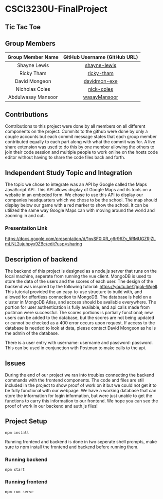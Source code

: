 # CSCI3230U-FinalProject
## Tic Tac Toe

## Group Members
| Group Member Name | GitHub Username (GitHub URL)|
| :------------------------:|:--------------------------------------:|
| Shayne Lewis | [shayne-lewis](https://github.com/shayne-lewis) |
| Ricky Tham | [ricky-tham](https://github.com/ricky-tham) |
| David Mongeon | [davidmon-exe](https://github.com/davidmon-exe) |
| Nicholas Coles | [nick-coles](https://github.com/nick-coles) |
| Abdulwasay Mansoor | [wasayMansoor](https://github.com/wasayMansoor) |

## Contributions
Contributions to this project were done by all members on all different components on the project.
Commits to the github were done by only a couple accounts but each commit message states that each 
group member contributed equally to each part along with what the commit was for. A live share extension
was used to do this by one member allowing the others to join their code session and multiple people to work 
online on the hosts code editor without having to share the code files back and forth.

## Independent Study Topic and Integration
The topic we chose to integrate was an API by Google called the Maps JavaScript API.
This API allows display of Google Maps and its tools on a website in an embeded form.
We chose to use this API to display our companies headquarters which we chose to be the school.
The map should display below our game with a red marker to show the school. It can be utilized the same 
way Google Maps can with moving around the world and zooming in and out.
### Presentation Link
https://docs.google.com/presentation/d/1pvSF0IXR_g6r96Zy_5RMUGZRjZLmLNL2ujuhpyx9ZBc/edit?usp=sharing

## Description of backend
The backend of this project is designed as a node.js server that runs on the local machine, seperate from running the vue client.
MongoDB is used to store the data of the users and the scores of each user. The design of the backend was inspired by the following tutorial: https://youtu.be/2jqok-WgelI. This tutorial provided the an easy-to-use structure to build with, and allowed for effortless connection to MongoDB. 
The database is held on a cluster in MongoDB Atlas, and access should be available everywhere. 
The portion for user authentication is fully available, and api calls made from postman were successful. The scores portions is partially functional; new users can be added to the database, but the scores are not being updated or cannot be checked as a 400 error occurs upon request.
If access to the database is needed to look at data, please contact David Mongeon as he is the admin of the database.

There is a user entry with username: username and password: password. This can be used in conjunction with Postman to make calls to the api.
## Issues
During the end of our project we ran into troubles connecting the backend commands with the frontend components.
The code and files are still included in the project to show proof of work on it but we could not get it to be fully functional with our webpage.
We have a working database that can store the information for login information, but were just unable to get the functions to carry this information to our frontend.
We hope you can see the proof of work in our backend and auth.js files!


## Project Setup
```
npm install
```
Running frontend and backend is done in two seperate shell prompts, make sure to npm install the frontend and backend before running them.
### Running backend
```
npm start
```

### Running frontend
```
npm run serve
```